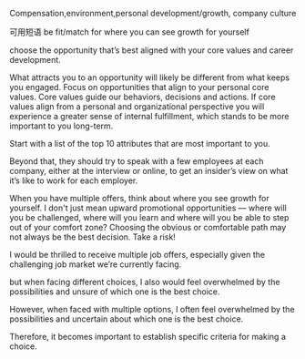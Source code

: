 

Compensation,environment,personal development/growth, company culture

可用短语
be fit/match for
where you can see growth for yourself

choose the opportunity that’s best aligned with your core values and career development.

What attracts you to an opportunity will likely be different from what keeps you engaged. Focus on opportunities that align to your personal core values. Core values guide our behaviors, decisions and actions. If core values align from a personal and organizational perspective you will experience a greater sense of internal fulfillment, which stands to be more important to you long-term. 

Start with a list of the top 10 attributes that are most important to you.

Beyond that, they should try to speak with a few employees at each company, either at the interview or online, to get an insider’s view on what it’s like to work for each employer. 

When you have multiple offers, think about where you see growth for yourself. I don't just mean upward promotional opportunities — where will you be challenged, where will you learn and where will you be able to step out of your comfort zone? Choosing the obvious or comfortable path may not always be the best decision. Take a risk! 



I would be thrilled to receive multiple job offers, especially given the challenging job market we’re currently facing.

but when facing different choices, I also would feel overwhelmed by the possibilities and unsure of which one is the best choice.

However, when faced with multiple options, I often feel overwhelmed by the possibilities and uncertain about which one is the best choice.

Therefore, it becomes important to establish specific criteria for making a choice.

